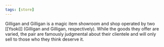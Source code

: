 ```yaml
---
tags: [store]
---
```


Gilligan and Gilligan is a magic item showroom and shop operated by two [[Ysoki]] (Gilligan and Gilligan, respectively). While the goods they offer are varied, the pair are famously judgmental about their clientele and will only sell to those who they think deserve it.
